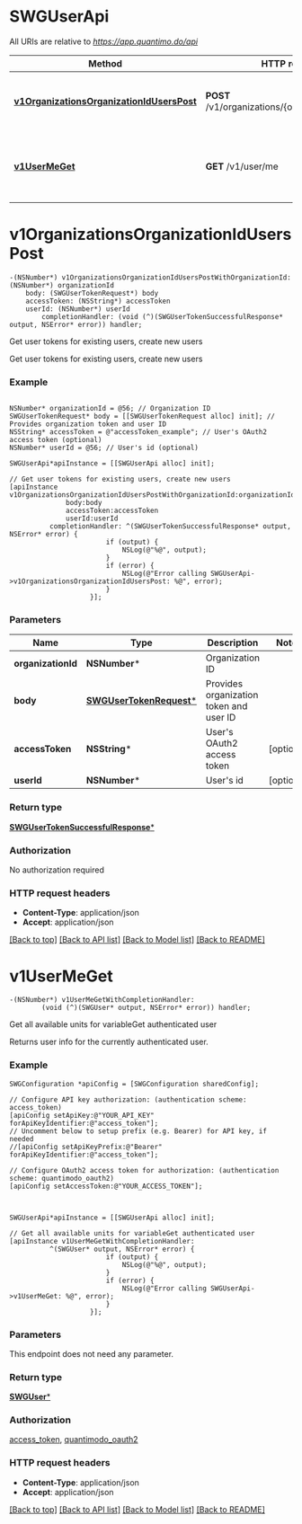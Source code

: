 # SWGUserApi

All URIs are relative to *https://app.quantimo.do/api*

Method | HTTP request | Description
------------- | ------------- | -------------
[**v1OrganizationsOrganizationIdUsersPost**](SWGUserApi.md#v1organizationsorganizationiduserspost) | **POST** /v1/organizations/{organizationId}/users | Get user tokens for existing users, create new users
[**v1UserMeGet**](SWGUserApi.md#v1usermeget) | **GET** /v1/user/me | Get all available units for variableGet authenticated user


# **v1OrganizationsOrganizationIdUsersPost**
```objc
-(NSNumber*) v1OrganizationsOrganizationIdUsersPostWithOrganizationId: (NSNumber*) organizationId
    body: (SWGUserTokenRequest*) body
    accessToken: (NSString*) accessToken
    userId: (NSNumber*) userId
        completionHandler: (void (^)(SWGUserTokenSuccessfulResponse* output, NSError* error)) handler;
```

Get user tokens for existing users, create new users

Get user tokens for existing users, create new users

### Example 
```objc

NSNumber* organizationId = @56; // Organization ID
SWGUserTokenRequest* body = [[SWGUserTokenRequest alloc] init]; // Provides organization token and user ID
NSString* accessToken = @"accessToken_example"; // User's OAuth2 access token (optional)
NSNumber* userId = @56; // User's id (optional)

SWGUserApi*apiInstance = [[SWGUserApi alloc] init];

// Get user tokens for existing users, create new users
[apiInstance v1OrganizationsOrganizationIdUsersPostWithOrganizationId:organizationId
              body:body
              accessToken:accessToken
              userId:userId
          completionHandler: ^(SWGUserTokenSuccessfulResponse* output, NSError* error) {
                        if (output) {
                            NSLog(@"%@", output);
                        }
                        if (error) {
                            NSLog(@"Error calling SWGUserApi->v1OrganizationsOrganizationIdUsersPost: %@", error);
                        }
                    }];
```

### Parameters

Name | Type | Description  | Notes
------------- | ------------- | ------------- | -------------
 **organizationId** | **NSNumber***| Organization ID | 
 **body** | [**SWGUserTokenRequest***](SWGUserTokenRequest*.md)| Provides organization token and user ID | 
 **accessToken** | **NSString***| User&#39;s OAuth2 access token | [optional] 
 **userId** | **NSNumber***| User&#39;s id | [optional] 

### Return type

[**SWGUserTokenSuccessfulResponse***](SWGUserTokenSuccessfulResponse.md)

### Authorization

No authorization required

### HTTP request headers

 - **Content-Type**: application/json
 - **Accept**: application/json

[[Back to top]](#) [[Back to API list]](../README.md#documentation-for-api-endpoints) [[Back to Model list]](../README.md#documentation-for-models) [[Back to README]](../README.md)

# **v1UserMeGet**
```objc
-(NSNumber*) v1UserMeGetWithCompletionHandler: 
        (void (^)(SWGUser* output, NSError* error)) handler;
```

Get all available units for variableGet authenticated user

Returns user info for the currently authenticated user.

### Example 
```objc
SWGConfiguration *apiConfig = [SWGConfiguration sharedConfig];

// Configure API key authorization: (authentication scheme: access_token)
[apiConfig setApiKey:@"YOUR_API_KEY" forApiKeyIdentifier:@"access_token"];
// Uncomment below to setup prefix (e.g. Bearer) for API key, if needed
//[apiConfig setApiKeyPrefix:@"Bearer" forApiKeyIdentifier:@"access_token"];

// Configure OAuth2 access token for authorization: (authentication scheme: quantimodo_oauth2)
[apiConfig setAccessToken:@"YOUR_ACCESS_TOKEN"];



SWGUserApi*apiInstance = [[SWGUserApi alloc] init];

// Get all available units for variableGet authenticated user
[apiInstance v1UserMeGetWithCompletionHandler: 
          ^(SWGUser* output, NSError* error) {
                        if (output) {
                            NSLog(@"%@", output);
                        }
                        if (error) {
                            NSLog(@"Error calling SWGUserApi->v1UserMeGet: %@", error);
                        }
                    }];
```

### Parameters
This endpoint does not need any parameter.

### Return type

[**SWGUser***](SWGUser.md)

### Authorization

[access_token](../README.md#access_token), [quantimodo_oauth2](../README.md#quantimodo_oauth2)

### HTTP request headers

 - **Content-Type**: application/json
 - **Accept**: application/json

[[Back to top]](#) [[Back to API list]](../README.md#documentation-for-api-endpoints) [[Back to Model list]](../README.md#documentation-for-models) [[Back to README]](../README.md)


